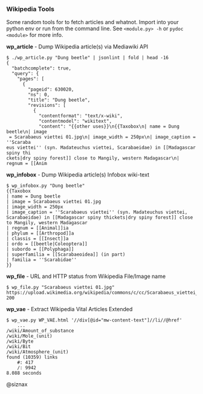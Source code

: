### Wikipedia Tools

Some random tools for to fetch articles and whatnot. Import into your
python env or run from the command line. See ``<module.py> -h`` or
``pydoc <module>`` for more info.


**wp_article** - Dump Wikipedia article(s) via Mediawiki API

```shell
$ ./wp_article.py "Dung beetle" | jsonlint | fold | head -16
{
  "batchcomplete": true,
  "query": {
    "pages": [
      {
        "pageid": 630020,
        "ns": 0,
        "title": "Dung beetle",
        "revisions": [
          {
            "contentformat": "text/x-wiki",
            "contentmodel": "wikitext",
            "content": "{{other uses}}\n{{Taxobox\n| name = Dung beetle\n| image
 = Scarabaeus viettei 01.jpg\n| image_width = 250px\n| image_caption = ''Scaraba
eus viettei'' (syn. Madateuchus viettei, Scarabaeidae) in [[Madagascar spiny thi
ckets|dry spiny forest]] close to Mangily, western Madagascar\n| regnum = [[Anim
```


**wp_infobox** - Dump Wikipedia article(s) Infobox wiki-text

```shell
$ wp_infobox.py "Dung beetle"
{{Taxobox
| name = Dung beetle
| image = Scarabaeus viettei 01.jpg
| image_width = 250px
| image_caption = ''Scarabaeus viettei'' (syn. Madateuchus viettei, Scarabaeidae) in [[Madagascar spiny thickets|dry spiny forest]] close to Mangily, western Madagascar
| regnum = [[Animal]]ia
| phylum = [[Arthropod]]a
| classis = [[Insect]]a
| ordo = [[beetle|Coleoptera]]
| subordo = [[Polyphaga]]
| superfamilia = [[Scarabaeoidea]] (in part)
| familia = ''Scarabidae''
}}
```


**wp_file** - URL and HTTP status from Wikipedia File/Image name

```shell
$ wp_file.py "Scarabaeus viettei 01.jpg"
https://upload.wikimedia.org/wikipedia/commons/c/cc/Scarabaeus_viettei_01.jpg
200
```

**wp_vae** - Extract Wikipedia Vital Articles Extended

```shell
$ wp_vae.py WP_VAE.html '//div[@id="mw-content-text"]//li//@href'
    ...
/wiki/Amount_of_substance
/wiki/Mole_(unit)
/wiki/Byte
/wiki/Bit
/wiki/Atmosphere_(unit)
found (10359) links
    #: 417
    /: 9942
8.088 seconds
```


@siznax